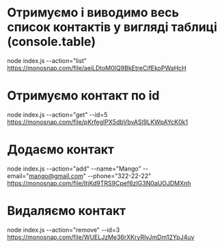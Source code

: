 # Отримуємо і виводимо весь список контактів у вигляді таблиці (console.table)

node index.js --action="list"
https://monosnap.com/file/aeiLDtoM0IQ9BkEtreCifEkoPWaHcH

# Отримуємо контакт по id

node index.js --action="get" --id=5
https://monosnap.com/file/pKrfegIPX5dbVbvASI9LKWpAYcK0k1

# Додаємо контакт

node index.js --action="add" --name="Mango" --email="mango@gmail.com" --phone="322-22-22"
https://monosnap.com/file/ItjKd9TRS9Cpef6zIG3N0aUOJDMXnh

# Видаляємо контакт

node index.js --action="remove" --id=3
https://monosnap.com/file/WUELJzMe36rXKryRlyJmDm12YpJ4uv
